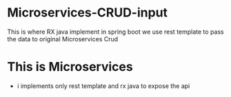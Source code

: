 # Microservices-CRUD-input
This is where RX java implement in spring boot we use rest template to pass the data to original Microservices Crud

<h1> This is Microservices </h1>

- i implements only rest template and rx java to expose the api

